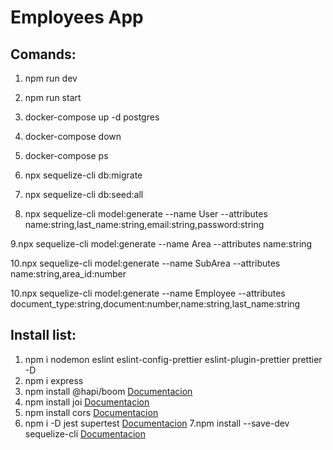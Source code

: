 # Employees App

## Comands:

1. npm run dev

2. npm run start

3. docker-compose up -d postgres

4. docker-compose down

5. docker-compose ps

6. npx sequelize-cli db:migrate

7. npx sequelize-cli db:seed:all

8. npx sequelize-cli model:generate --name User --attributes name:string,last_name:string,email:string,password:string

9.npx sequelize-cli model:generate --name Area --attributes name:string

10.npx sequelize-cli model:generate --name SubArea --attributes name:string,area_id:number

10.npx sequelize-cli model:generate --name Employee --attributes document_type:string,document:number,name:string,last_name:string

## Install list:

1. npm i nodemon eslint eslint-config-prettier eslint-plugin-prettier prettier -D
2. npm i express
3. npm install @hapi/boom [Documentacion](https://hapi.dev/module/boom/api/?v=9.1.4)
4. npm install joi [Documentacion](https://joi.dev/api/?v=17.6.0)
5. npm install cors [Documentacion](https://expressjs.com/en/resources/middleware/cors.html)
6. npm i -D jest supertest [Documentacion](https://dev.to/franciscomendes10866/testing-express-api-with-jest-and-supertest-3gf)
7.npm install --save-dev sequelize-cli [Documentacion](https://sequelize.org/docs/v6/other-topics/migrations/)
